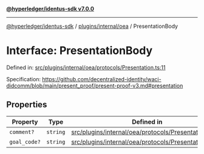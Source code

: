 [**@hyperledger/identus-sdk v7.0.0**](../../../../README.md)

***

[@hyperledger/identus-sdk](../../../../README.md) / [plugins/internal/oea](../README.md) / PresentationBody

# Interface: PresentationBody

Defined in: [src/plugins/internal/oea/protocols/Presentation.ts:11](https://github.com/hyperledger/identus-edge-agent-sdk-ts/blob/96423ee84b124a31ce63036d9d623d1cb73a13c2/src/plugins/internal/oea/protocols/Presentation.ts#L11)

Specification:
https://github.com/decentralized-identity/waci-didcomm/blob/main/present_proof/present-proof-v3.md#presentation

## Properties

| Property | Type | Defined in |
| ------ | ------ | ------ |
| <a id="comment"></a> `comment?` | `string` | [src/plugins/internal/oea/protocols/Presentation.ts:15](https://github.com/hyperledger/identus-edge-agent-sdk-ts/blob/96423ee84b124a31ce63036d9d623d1cb73a13c2/src/plugins/internal/oea/protocols/Presentation.ts#L15) |
| <a id="goal_code"></a> `goal_code?` | `string` | [src/plugins/internal/oea/protocols/Presentation.ts:13](https://github.com/hyperledger/identus-edge-agent-sdk-ts/blob/96423ee84b124a31ce63036d9d623d1cb73a13c2/src/plugins/internal/oea/protocols/Presentation.ts#L13) |
